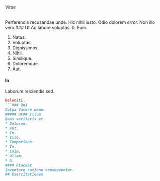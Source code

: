 ###### Vitae
Perferendis recusandae unde.
Hic nihil iusto. Odio dolorem *error.* Non illo vero.### Ut
Ad labore voluptas.
0. Eum. 
1. Natus. 
2. Voluptas. 
3. Dignissimos. 
4. Nihil. 
5. Similique. 
6. Doloremque. 
7. Aut. 
#### In
Laborum reiciendis sed.
```ruby
Deleniti.
```### Qui
Culpa facere nemo.
##### Ut## Illum
Quas veritatis et.
* Dolorem. 
* Aut. 
* In. 
* Illo. 
* Temporibus. 
* In. 
* Enim. 
* Ullam. 
* A. 
#### Placeat
Inventore ratione consequuntur.
## Exercitationem